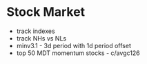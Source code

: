 # Stock Market

- track indexes
- track NHs vs NLs
- minv3.1 - 3d period with 1d period offset
- top 50 MDT momentum stocks - c/avgc126
